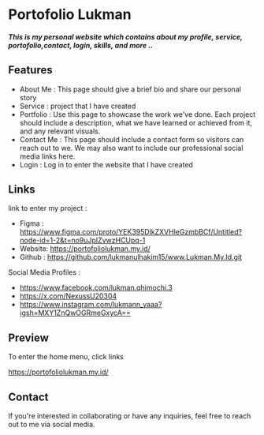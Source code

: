 # Portofolio Lukman
#### _This is my personal website which contains about my profile, service, portofolio,contact, login, skills, and more .._

## Features

- About Me : This page should give a brief bio and share our personal story
- Service : project that I have created
- Portfolio : Use this page to showcase the work we've done. Each project should include a description, what we have learned or achieved from it, and any relevant visuals.
- Contact Me : This page should include a contact form so visitors can reach out to we. We may also want to include our professional social media links here.
- Login : Log in to enter the website that I have created


## Links

link to enter my project :

- Figma : https://www.figma.com/proto/YEK395DlkZXVHleGzmbBCf/Untitled?node-id=1-2&t=no9uJpIZvwzHCUpq-1
- Website: https://portofoliolukman.my.id/
- Github : https://github.com/lukmanulhakim15/www.Lukman.My.Id.git

Social Media Profiles :

- https://www.facebook.com/lukman.qhimochi.3
- https://x.com/NexussU20304
- https://www.instagram.com/lukmann_yaaa?igsh=MXY1ZnQwOGRmeGxycA==


## Preview

To enter the home menu, click links

https://portofoliolukman.my.id/


## Contact
If you're interested in collaborating or have any inquiries, feel free to reach out to me via social media.


